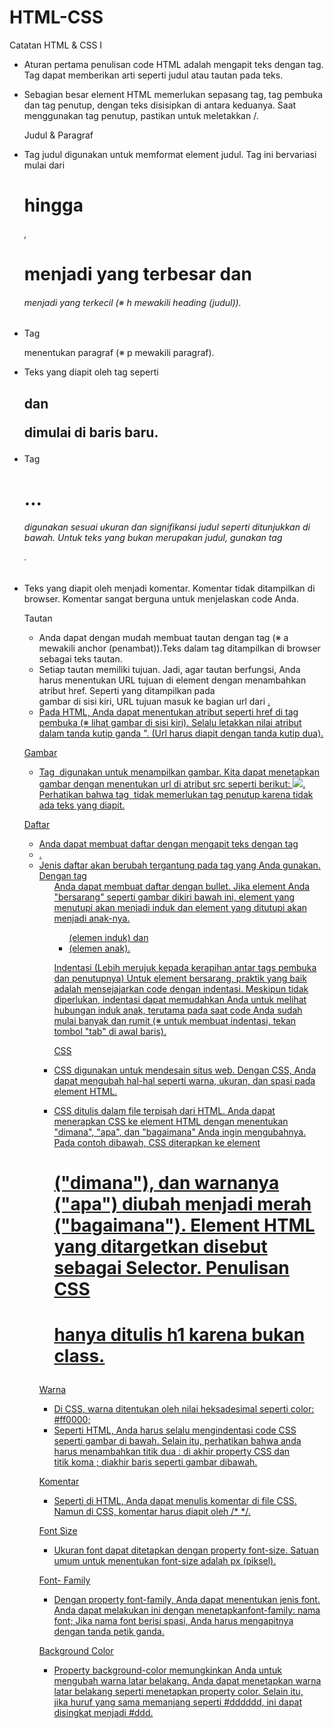 # HTML-CSS
Catatan
HTML & CSS I
- Aturan pertama penulisan code HTML adalah mengapit teks dengan tag. Tag dapat memberikan arti seperti judul atau tautan pada teks.
- Sebagian besar element HTML memerlukan sepasang tag, tag pembuka dan tag penutup, dengan teks disisipkan di antara keduanya.
  Saat menggunakan tag penutup, pastikan untuk meletakkan /.
  
  Judul & Paragraf
- Tag judul digunakan untuk memformat element judul.
  Tag ini bervariasi mulai dari <h1> hingga <h6>, <h1> menjadi yang terbesar dan <h6> menjadi yang terkecil (※ h mewakili heading (judul)).
- Tag <p> menentukan paragraf (※ p mewakili paragraf).
- Teks yang diapit oleh tag seperti <h2> dan <p> dimulai di baris baru.
- Tag <h1>...<h6> digunakan sesuai ukuran dan signifikansi judul seperti ditunjukkan di bawah. Untuk teks yang bukan merupakan judul, gunakan tag <p>.
- Teks yang diapit oleh <!-- --> menjadi komentar. Komentar tidak ditampilkan di browser. Komentar sangat berguna untuk menjelaskan code Anda.

  Tautan
  - Anda dapat dengan mudah membuat tautan dengan tag <a> (※ a mewakili anchor (penambat)).Teks dalam tag <a> ditampilkan di browser sebagai teks tautan.
  - Setiap tautan memiliki tujuan. Jadi, agar tautan berfungsi, Anda harus menentukan URL tujuan di element <a> dengan menambahkan atribut href. Seperti yang ditampilkan pada   
    gambar di sisi kiri, URL tujuan masuk ke bagian url dari <a href="url">.
  - Pada HTML, Anda dapat menentukan atribut seperti href di tag pembuka (※ lihat gambar di sisi kiri). Selalu letakkan nilai atribut dalam tanda kutip ganda ". (Url harus diapit 
    dengan tanda kutip dua).

   Gambar
  - Tag <img> digunakan untuk menampilkan gambar. Kita dapat menetapkan gambar dengan menentukan url di atribut src seperti berikut: <img src="url">. Perhatikan bahwa tag <img>
    tidak memerlukan tag penutup karena tidak ada teks yang diapit.
  
  Daftar
  - Anda dapat membuat daftar dengan mengapit teks dengan tag <li>. 
  - Jenis daftar akan berubah tergantung pada tag yang Anda gunakan. Dengan tag <ul> Anda dapat membuat daftar dengan bullet. Jika element Anda "bersarang" seperti gambar dikiri 
    bawah ini, element yang menutupi akan menjadi induk dan element yang ditutupi akan menjadi anak-nya.<ul> (elemen induk) dan <li> (elemen anak).
  
  Indentasi (Lebih merujuk kepada kerapihan antar tags pembuka dan penutupnya)
  Untuk element bersarang, praktik yang baik adalah mensejajarkan code dengan indentasi. Meskipun tidak diperlukan, indentasi dapat memudahkan Anda untuk melihat hubungan induk
  anak, terutama pada saat code Anda sudah mulai banyak dan rumit (※ untuk membuat indentasi, tekan tombol "tab" di awal baris). 
  
  CSS
 - CSS digunakan untuk mendesain situs web. Dengan CSS, Anda dapat mengubah hal-hal seperti warna, ukuran, dan spasi pada element HTML.
 - CSS ditulis dalam file terpisah dari HTML. Anda dapat menerapkan CSS ke element HTML dengan menentukan "dimana", "apa", dan "bagaimana" Anda ingin mengubahnya. Pada contoh
   dibawah, CSS diterapkan ke element <h1> ("dimana"), dan warnanya ("apa") diubah menjadi merah ("bagaimana"). Element HTML yang ditargetkan disebut sebagai Selector. Penulisan
   CSS <h1> hanya ditulis h1 karena bukan class.
  
  Warna
 - Di CSS, warna ditentukan oleh nilai heksadesimal seperti color: #ff0000;
 - Seperti HTML, Anda harus selalu mengindentasi code CSS seperti gambar di bawah. Selain itu, perhatikan bahwa anda harus menambahkan titik dua : di akhir property CSS dan  
   titik koma ; diakhir baris seperti gambar dibawah.
  
  Komentar
 - Seperti di HTML, Anda dapat menulis komentar di file CSS. Namun di CSS, komentar harus diapit oleh /* */.
  
  Font Size
 - Ukuran font dapat ditetapkan dengan property font-size. Satuan umum untuk menentukan font-size adalah px (piksel).
  
  Font- Family
 - Dengan property font-family, Anda dapat menentukan jenis font. Anda dapat melakukan ini dengan menetapkanfont-family: nama font; Jika nama font berisi spasi, Anda harus
   mengapitnya dengan tanda petik ganda.
  
  Background Color
 - Property background-color memungkinkan Anda untuk mengubah warna latar belakang. Anda dapat menetapkan warna latar belakang seperti menetapkan property color. Selain itu,  
   jika huruf yang sama memanjang seperti #dddddd, ini dapat disingkat menjadi #ddd.
